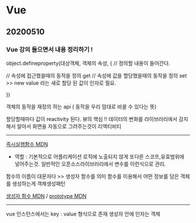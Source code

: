 # Vue
## 20200510
### Vue 강의 들으면서 내용 정리하기 !

object.defineproperty(대상객체, 객체의 속성, {
// 정의할 내용이 들어간다.

// 속성에 접근했을때의 동작을 정의
get
// 속성에 값을 할당했을때의 동작을 정의
set >> new value 라는 새로 할당 된 값이 인자로 필요.

})

객체의 동작을 재정의 하는 api ( 동작을 우리 맘대로 바꿀 수 있다는 뜻)

할당할때마다 값이 reactivity 된다. 뷰의 핵심 !!
데이터의 변화를 라이브러리에서 감지해서 알아서 화면을 자동으로 그려주는것이 리액티비티

<hr/>

[즉시실행함수 MDN](https://developer.mozilla.org/ko/docs/Glossary/IIFE)
- 역할 : 기본적으로 어플리케이션 로직에 노출되지 않게 또다른 스코프,유효범위에 넣어주는것. 일반적인 오픈소스라이브러리에서 변수를 이런식으로 관리.

함수의 이름이 대문자다 >> 생성자 함수를 의미
함수를 이용해서 어떤 정보를 담은 객체를 생성하는게 객체생성패턴

[생성자 함수 MDN](https://developer.mozilla.org/ko/docs/Web/JavaScript/Guide/Obsolete_Pages/Core_JavaScript_1.5_Guide/Creating_New_Objects/Using_a_Constructor_Function) / 
[prototype MDN](https://developer.mozilla.org/ko/docs/Web/JavaScript/Reference/Global_Objects/Object/constructor)

<hr/>

vue 인스턴스에서는
key : value 형식으로 존재
생성자 안에 인자는 객체

